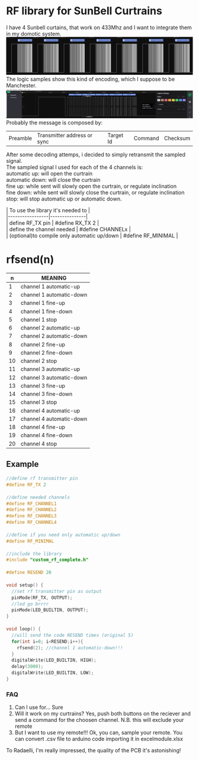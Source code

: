 # RF library for SunBell Curtrains

I have 4 Sunbell curtains, that work on 433Mhz and I want to integrate them in my domotic system.  
![](images/multisample.jpg)  
The logic samples show this kind of encoding, which I suppose to be Manchester.  
![](images/singleframe.jpg)  
Probably the message is composed by:  

||||||  
| ------------ | ------------ | ------------ | ------------ | ------------ |  
| Preamble | Transmitter address or sync | Target Id | Command | Checksum |

After some decoding attemps, i decided to simply retransmit the sampled signal.  
The sampled signal I used for each of the 4 channels is:  
automatic up: will open the curtrain  
automatic down: will close the curtrain  
fine up: while sent will slowly open the curtrain, or regulate inclination  
fine down: while sent will slowly close the curtrain, or regulate inclination  
stop: will stop automatic up or automatic down.  

| To use the library it's needed to |  
|-----------------|---------------|  
| define RF_TX pin  | #define RX_TX 2 |  
| define the channel needed  |  #define CHANNELx |  
| (optional)to compile only automatic up/down | #define RF_MINIMAL | 

# rfsend(n)

|n |  MEANING
| ------------ | ------------ |
| 1 |  channel 1 automatic-up
| 2 | channel 1 automatic-down
 |3 |channel 1 fine-up
 |4 |  channel 1 fine-down
 |5 |  channel 1 stop
 |6 | channel 2 automatic-up
 |7 |  channel 2 automatic-down
 |8 |  channel 2 fine-up
 |9 |  channel 2 fine-down
 |10|  channel 2 stop
 |11|  channel 3 automatic-up
 |12| channel 3 automatic-down
 |13|  channel 3 fine-up
 |14| channel 3 fine-down
 |15|  channel 3 stop
 |16|  channel 4 automatic-up
 |17|  channel 4 automatic-down
 |18|  channel 4 fine-up
 |19|  channel 4 fine-down
 |20|  channel 4 stop


## Example
```c
//define rf transmitter pin
#define RF_TX 2

//define needed channels
#define RF_CHANNEL1
#define RF_CHANNEL2
#define RF_CHANNEL3
#define RF_CHANNEL4

//define if you need only automatic up/down
#define RF_MINIMAL

//include the library
#include "custom_rf_complete.h"

#define RESEND 20

void setup() {
  //set rf transmitter pin as output
  pinMode(RF_TX, OUTPUT);
  //led go brrrr
  pinMode(LED_BUILTIN, OUTPUT);
}

void loop() {
  //will send the code RESEND times (original 5)
  for(int i=0; i<RESEND;i++){
    rfsend(2); //channel 1 automatic-down!!!
  }
  digitalWrite(LED_BUILTIN, HIGH);
  delay(3000);
  digitalWrite(LED_BUILTIN, LOW);
}
```
### FAQ
1) Can I use for... Sure  
2) Will it work on my curtrains? Yes, push both buttons on the reciever and send a command for the choosen channel.   N.B. this will exclude your remote  
3) But I want to use my remote!!! Ok, you can, sample your remote. You can convert .csv file to arduino code importing it in excelmodule.xlsx

  To Radaelli, I'm really impressed, the quality of the PCB it's astonishing! 